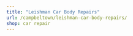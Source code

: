 ```yaml
---
title: "Leishman Car Body Repairs"
url: /campbeltown/leishman-car-body-repairs/
shop: car repair
---
```

